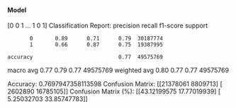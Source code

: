 #### Model
[0 0 1 ... 1 0 1]
Classification Report:
              precision    recall  f1-score   support

           0       0.89      0.71      0.79  30187774
           1       0.66      0.87      0.75  19387995

    accuracy                           0.77  49575769
   macro avg       0.77      0.79      0.77  49575769
weighted avg       0.80      0.77      0.77  49575769

Accuracy: 0.7697947358113598
Confusion Matrix:
[[21378061  8809713]
 [ 2602890 16785105]]
Confusion Matrix (%):
[[43.12199575 17.77019939]
 [ 5.25032703 33.85747783]]
